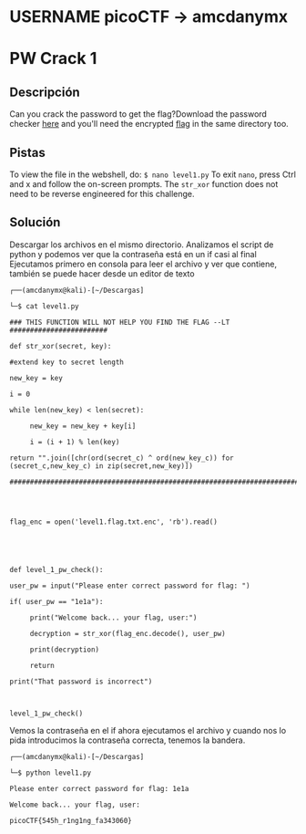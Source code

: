 # USERNAME picoCTF -> amcdanymx


# PW Crack 1

## Descripción
Can you crack the password to get the flag?Download the password checker [here](https://artifacts.picoctf.net/c/52/level1.py) and you'll need the encrypted [flag](https://artifacts.picoctf.net/c/52/level1.flag.txt.enc) in the same directory too.

## Pistas
To view the file in the webshell, do: `$ nano level1.py`
To exit `nano`, press Ctrl and x and follow the on-screen prompts.
The `str_xor` function does not need to be reverse engineered for this challenge.

## Solución 

Descargar los archivos en el mismo directorio. Analizamos el script de python y podemos ver que la contraseña está en un if casi al final
Ejecutamos primero en consola para leer el archivo y ver que contiene, también se puede hacer desde un editor de texto

```
┌──(amcdanymx@kali)-[~/Descargas]

└─$ cat level1.py

### THIS FUNCTION WILL NOT HELP YOU FIND THE FLAG --LT ########################

def str_xor(secret, key):

#extend key to secret length

new_key = key

i = 0

while len(new_key) < len(secret):

     new_key = new_key + key[i]

     i = (i + 1) % len(key)    

return "".join([chr(ord(secret_c) ^ ord(new_key_c)) for (secret_c,new_key_c) in zip(secret,new_key)])

###############################################################################

  
  

flag_enc = open('level1.flag.txt.enc', 'rb').read()

  
  
  

def level_1_pw_check():

user_pw = input("Please enter correct password for flag: ")

if( user_pw == "1e1a"):

     print("Welcome back... your flag, user:")

     decryption = str_xor(flag_enc.decode(), user_pw)

     print(decryption)

     return

print("That password is incorrect")

  

level_1_pw_check()

```

Vemos la contraseña en el if ahora ejecutamos el archivo  y cuando nos lo pida introducimos la contraseña correcta, tenemos la bandera.
```
┌──(amcdanymx@kali)-[~/Descargas]

└─$ python level1.py

Please enter correct password for flag: 1e1a

Welcome back... your flag, user:

picoCTF{545h_r1ng1ng_fa343060}


```